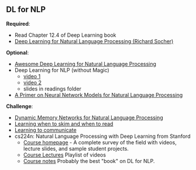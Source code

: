 DL for NLP
----

__Required__:

- Read Chapter 12.4 of Deep Learning book
- [Deep Learning for Natural Language Processing (Richard Socher)](https://www.youtube.com/watch?v=oGk1v1jQITw&list=PLrAXtmErZgOfMuxkACrYnD2fTgbzk2THW&index=3&t=6s)

__Optional__:

- [Awesome Deep Learning for Natural Language Processing](https://github.com/brianspiering/awesome-dl4nlp)
- Deep Learning for NLP (without Magic) 
    - [video 1](https://www.youtube.com/watch?v=eixGKz0Asr8)
    - [video 2](https://www.youtube.com/watch?v=zHXOHqIyeD4)
    - slides in readings folder
- [A Primer on Neural Network Models for Natural Language Processing](https://arxiv.org/abs/1510.00726)

__Challenge__:

- [Dynamic Memory Networks for Natural Language Processing](https://arxiv.org/pdf/1506.07285.pdf)
- [Learning when to skim and when to read](https://metamind.io/research/learning-when-to-skim-and-when-to-read)
- [Learning to communicate](https://openai.com/blog/learning-to-communicate/)
- cs224n: Natural Language Processing with Deep Learning from Stanford
    - [Course homepage](http://web.stanford.edu/class/cs224n/) - A complete survey of the field with videos, lecture slides, and sample student projects.
    - [Course Lectures](https://www.youtube.com/playlist?list=PL3FW7Lu3i5Jsnh1rnUwq_TcylNr7EkRe6) Playlist of videos
    - [Course notes](https://github.com/stanfordnlp/cs224n-winter17-notes) Probably the best "book" on DL for NLP.
